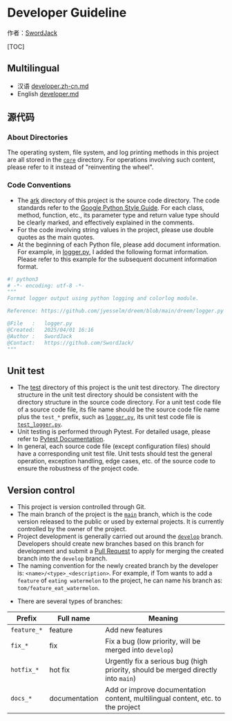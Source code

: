 # Developer Guideline

作者：[SwordJack](https://github.com/SwordJack)

[TOC]

## Multilingual

- 汉语 [developer.zh-cn.md](developer.zh-cn.md)
- English [developer.md](developer.md)

## 源代码

### About Directories

The operating system, file system, and log printing methods in this project are all stored in the [`core`](/ark/core/) directory. For operations involving such content, please refer to it instead of "reinventing the wheel".

### Code Conventions

- The [ark](/ark/) directory of this project is the source code directory. The code standards refer to the [Google Python Style Guide](https://google.github.io/styleguide/pyguide.html). For each class, method, function, etc., its parameter type and return value type should be clearly marked, and effectively explained in the comments.
- For the code involving string values ​​in the project, please use double quotes as the main quotes.
- At the beginning of each Python file, please add document information. For example, in [logger.py](/ark/core/logger.py), I added the following format information. Please refer to this example for the subsequent document information format.

```python
#! python3
# -*- encoding: utf-8 -*-
"""
Format logger output using python logging and colorlog module.

Reference: https://github.com/jyesselm/dreem/blob/main/dreem/logger.py

@File   :   logger.py
@Created:   2025/04/01 16:16
@Author :   SwordJack
@Contact:   https://github.com/SwordJack/
"""
```

## Unit test

- The [test](/test/) directory of this project is the unit test directory. The directory structure in the unit test directory should be consistent with the directory structure in the source code directory. For a unit test code file of a source code file, its file name should be the source code file name plus the `test_*` prefix, such as [`logger.py`](/ark/core/logger.py), its unit test code file is [`test_logger.py`](/test/core/test_logger.py).
- Unit testing is performed through Pytest. For detailed usage, please refer to [Pytest Documentation](https://docs.pytest.org/en/stable/).
- In general, each source code file (except configuration files) should have a corresponding unit test file. Unit tests should test the general operation, exception handling, edge cases, etc. of the source code to ensure the robustness of the project code.

## Version control

- This project is version controlled through Git.
- The main branch of the project is the [`main`](https://github.com/SwordJack/ARK/tree/main) branch, which is the code version released to the public or used by external projects. It is currently controlled by the owner of the project.
- Project development is generally carried out around the [`develop`](https://github.com/SwordJack/ARK/tree/develop) branch. Developers should create new branches based on this branch for development and submit a [Pull Request](https://github.com/SwordJack/ARK/pulls) to apply for merging the created branch into the `develop` branch.
- The naming convention for the newly created branch by the developer is: `<name>/<type>_<description>`. For example, if Tom wants to add a `feature` of `eating watermelon` to the project, he can name his branch as: `tom/feature_eat_watermelon`.

* There are several types of branches:

| Prefix      | Full name     | Meaning                                                                           |
| ----------- | ------------- | --------------------------------------------------------------------------------- |
| `feature_*` | feature       | Add new features                                                                  |
| `fix_*`     | fix           | Fix a bug (low priority, will be merged into `develop`)                           |
| `hotfix_*`  | hot fix       | Urgently fix a serious bug (high priority, should be merged directly into `main`) |
| `docs_*`    | documentation | Add or improve documentation content, multilingual content, etc. to the project   |
